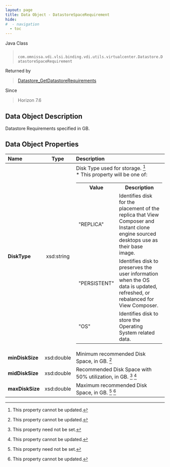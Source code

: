 ```yaml
---
layout: page
title: Data Object - DatastoreSpaceRequirement
hide:
#  - navigation
  - toc
---
```






Java Class
> ` com.omnissa.vdi.vlsi.binding.vdi.utils.virtualcenter.Datastore.DatastoreSpaceRequirement`

Returned by
> [Datastore_GetDatastoreRequirements](vdi.utils.virtualcenter.Datastore.md#getDatastoreRequirements)

Since
> Horizon 7.6


## Data Object Description

Datastore Requirements specified in GB.

## Data Object Properties

 Name | Type | Description
:---|:---:|:---
**DiskType**|  xsd:string|  Disk Type used for storage. [^2] <br>* This property will be one of:<br><table><tr><th>Value</th><th>Description</th></tr><tr><td>"REPLICA"</td><td>Identifies disk for the placement of the replica that View Composer and Instant clone engine sourced desktops use as their base image.</td></tr><tr><td>"PERSISTENT"</td><td>Identifies disk to preserves the user information when the OS data is updated, refreshed, or rebalanced for View Composer.</td></tr><tr><td>"OS"</td><td>Identifies disk to store the Operating System related data.</td></tr></table>
**minDiskSize**|  xsd:double|  Minimum recommended Disk Space, in GB. [^2]
**midDiskSize**|  xsd:double|  Recommended Disk Space with 50% utilization, in GB. [^1] [^2]
**maxDiskSize**|  xsd:double|  Maximum recommended Disk Space, in GB. [^1] [^2]


 


[^1]: This property need not be set.
[^2]: This property cannot be updated.